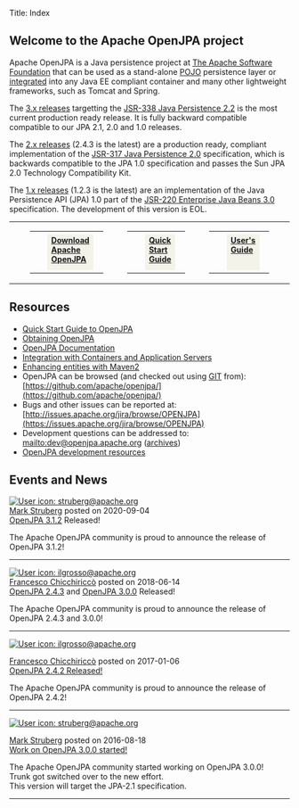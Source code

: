 Title: Index


<a name="Index-WelcometotheApacheOpenJPAproject"></a>


## Welcome to the Apache OpenJPA project
  
Apache OpenJPA is a Java persistence project at [The Apache Software Foundation](http://apache.org)
 that can be used as a stand-alone [POJO](http://en.wikipedia.org/wiki/POJO)
 persistence layer or [integrated](integration.html)
 into any Java EE compliant container and many other lightweight
frameworks, such as Tomcat and Spring. 

The [3.x releases](downloads.html) targetting the [JSR-338 Java Persistence 2.2](http://jcp.org/en/jsr/detail?id=338) is the most current production ready release.
It is fully backward compatible compatible to our JPA 2.1, 2.0 and 1.0 releases.

The [2.x releases](downloads.html)
 (2.4.3 is the latest) are a production ready, compliant implementation of
the [JSR-317 Java Persistence 2.0](http://jcp.org/en/jsr/detail?id=317)
 specification, which is backwards compatible to the JPA 1.0 specification
and passes the Sun JPA 2.0 Technology Compatibility Kit.

The [1.x releases](downloads.html)
 (1.2.3 is the latest) are an
 implementation of the Java Persistence API (JPA) 1.0 part of the [JSR-220 Enterprise Java Beans 3.0](http://jcp.org/en/jsr/detail?id=220)
 specification.
 The development of this version is EOL.


<TABLE border="0" cellpadding="5" cellspacing="0" width="100%">
<TBODY><TR>
<TD valign="top" width="10%"></TD>
<TD valign="top" width="20%">
 <TABLE style="width:100%;cursor: pointer" cellspacing="0" cellpadding="0" class="lozenge" onclick="document.location.href=&quot;http://openjpa.apache.org/downloads.html&quot;;" onkeypress="document.location.href=&quot;http://openjpa.apache.org/downloads.html&quot;;">
 <TR>
 <TD style="background-image: url('/confluence/download/resources/com.adaptavist.confluence.contentFormattingMacros:lozenge/gfx/lozenge/loz_silver.gif')" class="icon" rowspan="3"><B><A onclick="return false;" href="http://openjpa.apache.org/downloads.html" title="View Download Apache OpenJPA" class="external-link" rel="nofollow"><SPAN class="image-wrap" style=""><IMG src="images/fotolia/Fotolia_9174675_Download.png" style="border: 0px solid black"></SPAN></a>
</B></TD>
 <TD class="top" colspan="2"></TD>
 <TD class="topRight"></TD>
 </TR>
 <TR>
 <TD class="breaker">&nbsp;</TD>
 <TD style="width:auto" class="body" height="59" align="left" valign="top" bgcolor="#F3F3E9">
  <B><A onclick="return false;" href="http://openjpa.apache.org/downloads.html" title="View Download Apache OpenJPA" class="external-link" rel="nofollow">Download Apache OpenJPA</A></B> <BR>
 </TD>
 <TD class="right">&nbsp;</TD>
 </TR>
 <TR>
 <TD class="bottom" colspan="2"></TD>
 <TD class="bottomRight"></TD>
 </TR>
 </TABLE>
</TD>
<TD valign="top" width="10%"></TD>
 <TD valign="top" width="20%">
 <TABLE style="width:100%;cursor: pointer" cellspacing="0" cellpadding="0" class="lozenge" onclick="document.location.href=&quot;http://openjpa.apache.org/quick-start.html&quot;;" onkeypress="document.location.href=&quot;http://openjpa.apache.org/quick-start.html&quot;;">
 <TR>
 <TD style="background-image: url('/confluence/download/resources/com.adaptavist.confluence.contentFormattingMacros:lozenge/gfx/lozenge/loz_silver.gif')" class="icon" rowspan="3"><B><A onclick="return false;" href="http://openjpa.apache.org/quick-start.html" title="View Quick Start Guide" class="external-link" rel="nofollow"><SPAN class="image-wrap" style=""><IMG src="images/fotolia/Fotolia_9174675_Clock.png" style="border: 0px solid black"></SPAN></a>
</B></TD>
 <TD class="top" colspan="2"></TD>
 <TD class="topRight"></TD>
 </TR>
 <TR>
 <TD class="breaker">&nbsp;</TD>
 <TD style="width:auto" class="body" height="59" align="left" valign="top" bgcolor="#F3F3E9">
  <B><A onclick="return false;" href="http://openjpa.apache.org/quick-start.html" title="View Quick Start Guide" class="external-link" rel="nofollow">Quick Start Guide</A></B> <BR>
 </TD>
 <TD class="right">&nbsp;</TD>
 </TR>
 <TR>
 <TD class="bottom" colspan="2"></TD>
 <TD class="bottomRight"></TD>
 </TR>
 </TABLE>
</TD>
<TD valign="top" width="10%"></TD>
 <TD valign="top" width="20%">
 <TABLE style="width:100%;cursor: pointer" cellspacing="0" cellpadding="0" class="lozenge" onclick="document.location.href=&quot;http://openjpa.apache.org/documentation.html&quot;;" onkeypress="document.location.href=&quot;http://openjpa.apache.org/documentation.html&quot;;">
 <TR>
 <TD style="background-image: url('/confluence/download/resources/com.adaptavist.confluence.contentFormattingMacros:lozenge/gfx/lozenge/loz_silver.gif')" class="icon" rowspan="3"><B><A onclick="return false;" href="http://openjpa.apache.org/documentation.html" title="View User's Guide" class="external-link" rel="nofollow"><SPAN class="image-wrap" style=""><IMG src="images/fotolia/Fotolia_9174675_Information.png" style="border: 0px solid black"></SPAN></a>
</B></TD>
 <TD class="top" colspan="2"></TD>
 <TD class="topRight"></TD>
 </TR>
 <TR>
 <TD class="breaker">&nbsp;</TD>
 <TD style="width:auto" class="body" height="59" align="left" valign="top" bgcolor="#F3F3E9">
  <B><A onclick="return false;" href="http://openjpa.apache.org/documentation.html" title="View User's Guide" class="external-link" rel="nofollow">User's Guide</A></B> <BR>
 </TD>
 <TD class="right">&nbsp;</TD>
 </TR>
 <TR>
 <TD class="bottom" colspan="2"></TD>
 <TD class="bottomRight"></TD>
 </TR>
 </TABLE>
</TD>
<TD valign="top" width="10%"></TD>
</TR></TBODY></TABLE>



<a name="Index-Resources"></a>

## Resources

* [Quick Start Guide to OpenJPA](quick-start.html)
* [Obtaining OpenJPA](obtaining.html)
* [OpenJPA Documentation](documentation.html)
* [Integration with Containers and Application Servers](integration.html)
* [Enhancing entities with Maven2](entity-enhancement.html)
* OpenJPA can be browsed (and checked out using [GIT](https://git-scm.com/)
 from): [https://github.com/apache/openjpa/](https://github.com/apache/openjpa/)
* Bugs and other issues can be reported at: [http://issues.apache.org/jira/browse/OPENJPA](https://issues.apache.org/jira/browse/OPENJPA)
* Development questions can be addressed to: [mailto:dev@openjpa.apache.org](mailto:dev@openjpa.apache.org.html)
 ([archives](https://lists.apache.org/list.html?dev@openjpa.apache.org))
* [OpenJPA development resources](openjpa-development-resources.html)




<a name="Index-eventsandnews"></a>

## Events and News

 <DIV class="blog-post-listing">

 <DIV class="logo-heading-block">
 <SPAN class="logoBlock">
 <A class="userLogoLink" data-username="struberg@apache.org" href="http://people.apache.org/committer-index.html#struberg">
 <IMG class="userLogo logo" src="https://cwiki.apache.org/confluence/images/icons/profilepics/user1.png" alt="User icon: struberg@apache.org" title="struberg@apache.org">

 </A>
 </SPAN>
 <SPAN class="blogHeading">
 <DIV class="page-metadata not-personal"><A href="http://people.apache.org/committer-index.html#struberg" class="url fn confluence-userlink" data-username="struberg@apache.org">Mark Struberg</A> posted on 2020-09-04</DIV>
 <A class="blogHeading" href="openjpa-3.1.x.html">OpenJPA 3.1.2</A> Released!</A>
 </SPAN>
 </DIV>

 <DIV class="wiki-content">
 <P>The Apache OpenJPA community is proud to announce the release of OpenJPA 3.1.2!</P>
 </DIV>
 </DIV>
 <hr>

 <DIV class="logo-heading-block">
 <SPAN class="logoBlock">
 <A class="userLogoLink" data-username="ilgrosso@apache.org" href="http://people.apache.org/committer-index.html#ilgrosso">
 <IMG class="userLogo logo" src="https://cwiki.apache.org/confluence/images/icons/profilepics/user1.png" alt="User icon: ilgrosso@apache.org" title="ilgrosso@apache.org">

 </A>
 </SPAN>
 <SPAN class="blogHeading">
 <DIV class="page-metadata not-personal"><A href="http://people.apache.org/committer-index.html#ilgrosso" class="url fn confluence-userlink" data-username="ilgrosso@apache.org">Francesco Chicchiriccò</A> posted on 2018-06-14</DIV>
 <A class="blogHeading" href="openjpa-2.4.x.html#OpenJPA-2.4.3">OpenJPA 2.4.3</A> and <A class="blogHeading" href="openjpa-3.0.x.html#OpenJPA-3.0.0">OpenJPA 3.0.0</A> Released!
 </SPAN>
 </DIV>

<DIV class="wiki-content">
 <P>The Apache OpenJPA community is proud to announce the release of OpenJPA 2.4.3 and 3.0.0!</P>

 </DIV>
 </DIV>
 <hr>

 <DIV class="blog-post-listing">
 <DIV class="logo-heading-block">
 <SPAN class="logoBlock">
 <A class="userLogoLink" data-username="ilgrosso@apache.org" href="http://people.apache.org/committer-index.html#ilgrosso">
 <IMG class="userLogo logo" src="https://cwiki.apache.org/confluence/images/icons/profilepics/user1.png" alt="User icon: ilgrosso@apache.org" title="ilgrosso@apache.org">

 </A>            </SPAN>
 <SPAN class="blogHeading">
 <DIV class="page-metadata not-personal"><A href="http://people.apache.org/committer-index.html#ilgrosso" class="url fn confluence-userlink" data-username="ilgrosso@apache.org">Francesco Chicchiriccò</A> posted on 2017-01-06</DIV>
 <A class="blogHeading" href="openjpa-2.4.x.html#OpenJPA-2.4.2">OpenJPA 2.4.2 Released!</A>
 </SPAN>
 </DIV>

<DIV class="wiki-content">
 <P>The Apache OpenJPA community is proud to announce the release of OpenJPA 2.4.2!</P>

 </DIV>
 </DIV>
 <hr>

 <DIV class="blog-post-listing">
 <DIV class="logo-heading-block">
 <SPAN class="logoBlock">
 <A class="userLogoLink" data-username="struberg@apache.org" href="http://people.apache.org/committer-index.html#struberg">
 <IMG class="userLogo logo" src="https://cwiki.apache.org/confluence/images/icons/profilepics/user1.png" alt="User icon: struberg@apache.org" title="struberg@apache.org">

 </A>            </SPAN>
 <SPAN class="blogHeading">
 <DIV class="page-metadata not-personal"><A href="http://people.apache.org/committer-index.html#struberg" class="url fn confluence-userlink" data-username="struberg@apache.org">Mark Struberg</A> posted on 2016-08-18</DIV>
 <A class="blogHeading" href="openjpa-3.0.x.html">Work on OpenJPA 3.0.0 started!</A>
 </SPAN>
 </DIV>

<DIV class="wiki-content">
 <P>The Apache OpenJPA community started working on OpenJPA 3.0.0!<br>
 Trunk got switched over to the new effort.<br>
 This version will target the JPA-2.1 specification.</P>

 </DIV>
 </DIV>
 <hr>




